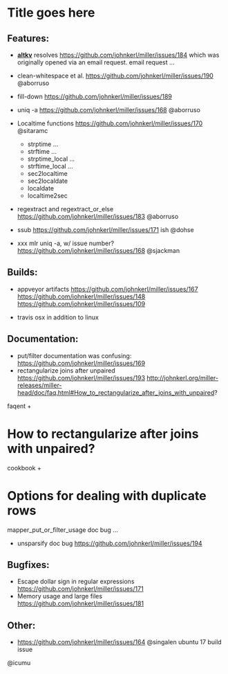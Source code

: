 # Title goes here

## Features:

* [**altkv**](http://johnkerl.org/miller/doc/reference-verbs.html#altkv) resolves https://github.com/johnkerl/miller/issues/184 which was originally opened via an email request.
email request ...

* clean-whitespace et al.
https://github.com/johnkerl/miller/issues/190
@aborruso

* fill-down https://github.com/johnkerl/miller/issues/189
* uniq -a https://github.com/johnkerl/miller/issues/168
@aborruso

* Localtime functions
https://github.com/johnkerl/miller/issues/170
@sitaramc
  * strptime ...
  * strftime ...
  * strptime_local ...
  * strftime_local ...
  * sec2localtime
  * sec2localdate
  * localdate
  * localtime2sec

* regextract and regextract_or_else
https://github.com/johnkerl/miller/issues/183
@aborruso

* ssub
https://github.com/johnkerl/miller/issues/171
ish @dohse

* xxx mlr uniq -a, w/ issue number?
https://github.com/johnkerl/miller/issues/168
@sjackman

## Builds:

* appveyor artifacts
  https://github.com/johnkerl/miller/issues/167
  https://github.com/johnkerl/miller/issues/148
  https://github.com/johnkerl/miller/issues/109

* travis osx in addition to linux

## Documentation:

* put/filter documentation was confusing: https://github.com/johnkerl/miller/issues/169
* rectangularize joins after unpaired https://github.com/johnkerl/miller/issues/193 http://johnkerl.org/miller-releases/miller-head/doc/faq.html#How_to_rectangularize_after_joins_with_unpaired?

faqent +<a id="How_to_rectangularize_after_joins_with_unpaired?"/><h1>How to rectangularize after joins with unpaired?</h1>

cookbook +<a id="Options_for_dealing_with_duplicate_rows"/><h1>Options for dealing with duplicate rows</h1>

mapper_put_or_filter_usage doc bug ...

* unsparsify doc bug https://github.com/johnkerl/miller/issues/194

## Bugfixes: 

* Escape dollar sign in regular expressions https://github.com/johnkerl/miller/issues/171
* Memory usage and large files https://github.com/johnkerl/miller/issues/181

## Other: 

* https://github.com/johnkerl/miller/issues/164 @singalen ubuntu 17 build issue

@icumu
